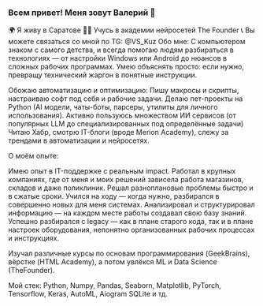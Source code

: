 ### Всем привет! Меня зовут Валерий 👋
🌍 Я живу в Саратове
👨‍🎓 Учусь в академии нейросетей The Founder
📞 Вы можете связаться со мной по TG: @VS_Kuz
Обо мне:
С компьютером знаком с самого детства, и всегда помогаю людям разбираться в технологиях — от настройки Windows или Android до нюансов в сложных рабочих программах. 
Умею объяснять просто: если нужно, превращу технический жаргон в понятные инструкции.

Обожаю автоматизацию и оптимизацию:
Пишу макросы и скрипты, настраиваю софт под себя и рабочие задачи.
Делаю пет-проекты на Python (AI модели, чаты-боты, парсеры, утилиты для личного использования).
Активно пользуюсь множеством ИИ сервисов (от популярных LLM до специализированных под определённые задачи)
Читаю Хабр, смотрю IT-блоги (вроде Merion Academy), слежу за трендами в автоматизации и нейросетях.

О моём опыте:

Имею опыт в IT-поддержке с реальным impact.
Работал в крупных компаниях, где от меня и моих решений зависела работа магазинов, складов и даже поликлиник.
Решал разноплановые проблемы быстро и в сжатые сроки.
Учился на ходу — когда нужно, разбирался в совершенно новых для меня системах.
Анализировал и структурировал информацию — на каждом месте работы создавал свою базу знаний.
Успешно разбирался с legacy — как в плане старого кода, так и в плане настроек оборудования, непонятно организованных рабочих процессах и инструкциях.

Изучал различные курсы по основам программирования (GeekBrains), вёрстке (HTML Academy), а потом увлёкся ML и Data Science (TheFounder).

Мой стек: Python, Numpy, Pandas, Seaborn, Matplotlib, PyTorch, Tensorflow, Keras, AutoML, Aiogram SQLite и тд.
